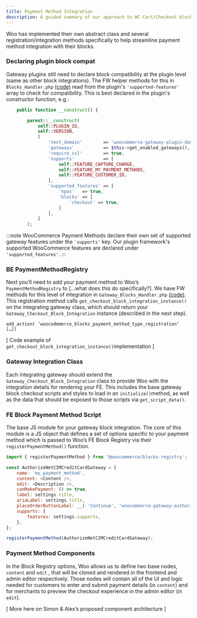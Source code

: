 ```yaml
---
title: Payment Method Integration
description: A guided summary of our approach to WC Cart/Checkout block integration.
---
```


Woo has implemented their own abstract class and several registration/integration methods specifically to help streamline payment method integration with their blocks.  

### Declaring plugin block compat

Gateway plugins still need to declare block compatibility at the plugin level (same as other block integrations). The FW helper methods for this in `Blocks_Handler.php` [(code)](https://github.com/godaddy-wordpress/wc-plugin-framework/blob/release/cart-checkout-blocks-support/woocommerce/Blocks/Blocks_Handler.php) read from the plugin's `'supported-features'` array to check for compatibility. This is best declared in the plugin's constructor function, e.g.:

```php
	public function __construct() {

		parent::__construct(
			self::PLUGIN_ID,
			self::VERSION,
			[
				'text_domain'        => 'woocommerce-gateway-plugin-domain',
				'gateways'           => $this->get_enabled_gateways(),
				'require_ssl'        => true,
				'supports'           => [
					self::FEATURE_CAPTURE_CHARGE,
					self::FEATURE_MY_PAYMENT_METHODS,
					self::FEATURE_CUSTOMER_ID,
				],
				'supported_features' => [
					'hpos'   => true,
					'blocks' => [
						'checkout' => true,
					]
				],
			]
		);
```

:::note
WooCommerce Payment Methods declare their own set of supported gateway features under the `'supports'` key. Our plugin framework's supported WooCommerce features are declared under `'supported_features'`.
:::

### BE PaymentMethodRegistry

Next you’ll need to add your payment method to Woo’s `PaymentMethodRegistry` to […what does this do specifically?]. We have FW methods for this level of integration in `Gateway_Blocks_Handler.php` [(code)](https://github.com/godaddy-wordpress/wc-plugin-framework/blob/release/cart-checkout-blocks-support/woocommerce/payment-gateway/Blocks/Gateway_Blocks_Handler.php). This registration method calls `get_checkout_block_integration_instance()` on the integrating gateway class, which should return your `Gateway_Checkout_Block_Integration` instance (described in the next step).

`add_action( ‘woocodmmerce_blocks_payment_method_type_registration’ […])`

[ Code example of `get_checkout_block_integration_instance()`implementation ]

### Gateway Integration Class

Each integrating gateway should extend the `Gateway_Checkout_Block_Integration` class to provide Woo with the integration details for rendering your FE. This includes the base gateway block checkout scripts and styles to load in an `initialize()`method, as well as the data that should be exposed to those scripts via `get_script_data()`. 

### FE Block Payment Method Script

The base JS module for your gateway block integration. The core of this module is a JS object that defines a set of options specific to your payment method which is passed to Woo’s FE Block Registry via their `registerPaymentMethod()` function.

```js
import { registerPaymentMethod } from '@woocommerce/blocks-registry';

const AuthorizeNetCIMCreditCardGateway = {
	name: 'my_payment_method',
	content: <Content />,
	edit: <Description />,
	canMakePayment: () => true,
	label: settings.title,
	ariaLabel: settings.title,
	placeOrderButtonLabel: __( 'Continue', 'woocommerce-gateway-authorize-net-cim' ),
	supports: {
		features: settings.supports,
	},
};

registerPaymentMethod(AuthorizeNetCIMCreditCardGateway);
```

### Payment Method Components

In the Block Registry options, Woo allows us to define two base nodes, `content` and `edit` , that will be cloned and rendered in the frontend and admin editor respectively. Those nodes will contain all of the UI and logic needed for customers to enter and submit payment details (in `content`) and for merchants to preview the checkout experience in the admin editor (in `edit`).

[ More here on Simon & Alex’s proposed component architecture ]
